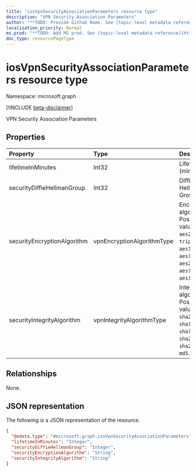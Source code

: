 ```yaml
---
title: "iosVpnSecurityAssociationParameters resource type"
description: "VPN Security Association Parameters"
author: "**TODO: Provide Github Name. See [topic-level metadata reference](https://msgo.azurewebsites.net/add/document/guidelines/metadata.html#topic-level-metadata)**"
localization_priority: Normal
ms.prod: "**TODO: Add MS prod. See [topic-level metadata reference](https://msgo.azurewebsites.net/add/document/guidelines/metadata.html#topic-level-metadata)**"
doc_type: resourcePageType
---
```


# iosVpnSecurityAssociationParameters resource type

Namespace: microsoft.graph

[!INCLUDE [beta-disclaimer](../../includes/beta-disclaimer.md)]

VPN Security Association Parameters

## Properties
|Property|Type|Description|
|:---|:---|:---|
|lifetimeInMinutes|Int32|Lifetime (minutes)|
|securityDiffieHellmanGroup|Int32|Diffie-Hellman Group|
|securityEncryptionAlgorithm|vpnEncryptionAlgorithmType|Encryption algorithm. Possible values are: `aes256`, `des`, `tripleDes`, `aes128`, `aes128Gcm`, `aes256Gcm`, `aes192`, `aes192Gcm`.|
|securityIntegrityAlgorithm|vpnIntegrityAlgorithmType|Integrity algorithm. Possible values are: `sha2_256`, `sha1_96`, `sha1_160`, `sha2_384`, `sha2_512`, `md5`.|

## Relationships
None.

## JSON representation
The following is a JSON representation of the resource.
<!-- {
  "blockType": "resource",
  "@odata.type": "microsoft.graph.iosVpnSecurityAssociationParameters"
}
-->
``` json
{
  "@odata.type": "#microsoft.graph.iosVpnSecurityAssociationParameters",
  "lifetimeInMinutes": "Integer",
  "securityDiffieHellmanGroup": "Integer",
  "securityEncryptionAlgorithm": "String",
  "securityIntegrityAlgorithm": "String"
}
```

